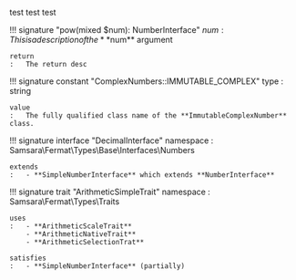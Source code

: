 test test test

!!! signature "pow(mixed $num): NumberInterface"
    $num
    :   This is a description of the **$num** argument
    
    return
    :   The return desc
    
!!! signature constant "ComplexNumbers::IMMUTABLE_COMPLEX"
    type
    :   string
    
    value
    :   The fully qualified class name of the **ImmutableComplexNumber** class.
    
!!! signature interface "DecimalInterface"
    namespace
    :   Samsara\Fermat\Types\Base\Interfaces\Numbers
    
    extends
    :   - **SimpleNumberInterface** which extends **NumberInterface**
    
!!! signature trait "ArithmeticSimpleTrait"
    namespace
    :   Samsara\Fermat\Types\Traits
    
    uses
    :   - **ArithmeticScaleTrait**
        - **ArithmeticNativeTrait**
        - **ArithmeticSelectionTrat**
    
    satisfies
    :   - **SimpleNumberInterface** (partially)